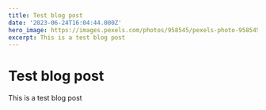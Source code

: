 ```yaml
---
title: Test blog post
date: '2023-06-24T16:04:44.000Z'
hero_image: https://images.pexels.com/photos/958545/pexels-photo-958545.jpeg?auto=compress&cs=tinysrgb&w=1260&h=750&dpr=1
excerpt: This is a test blog post
---
```


# Test blog post
This is a test blog post
